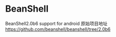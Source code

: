 # BeanShell
BeanShell2.0b6 support for android
原始项目地址 https://github.com/beanshell/beanshell/tree/2.0b6

